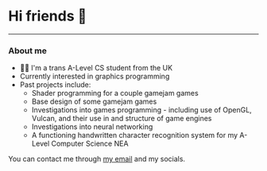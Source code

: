 # Hi friends 👋
---
### About me
- 🏳️‍⚧️ I'm a trans A-Level CS student from the UK
- Currently interested in graphics programming
- Past projects include:
    - Shader programming for a couple gamejam games
    - Base design of some gamejam games
    - Investigations into games programming - including use of OpenGL, Vulcan, and their use in and structure of game engines 
    - Investigations into neural networking
    - A functioning handwritten character recognition system for my A-Level Computer Science NEA

You can contact me through [my email](makparker06@gmail.com) and my socials.
<!--
**makky2206/makky2206** is a ✨ _special_ ✨ repository because its `README.md` (this file) appears on your GitHub profile.

Here are some ideas to get you started:

- 🔭 I’m currently working on ...
- 🌱 I’m currently learning ...
- 👯 I’m looking to collaborate on ...
- 🤔 I’m looking for help with ...
- 💬 Ask me about ...
- 📫 How to reach me: ...
- 😄 Pronouns: ...
- ⚡ Fun fact: ...
-->
